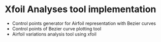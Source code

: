 # Xfoil Analyses tool implementation
- Control points generator for Airfoil representation with Bezier curves
- Control points of Bezier curve plotting tool
- Airfoil variations analysis tool using xfoil
